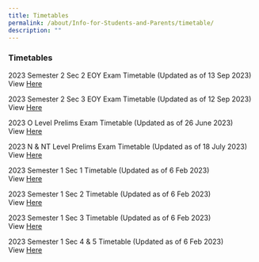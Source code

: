 ```yaml
---
title: Timetables
permalink: /about/Info-for-Students-and-Parents/timetable/
description: ""
---
```

### **Timetables**

2023 Semester 2 Sec 2 EOY Exam Timetable (Updated as of 13 Sep 2023)<br> View
[Here](https://drive.google.com/file/d/1yYoxlrzVh-P7VhK6j6lLcrWHUCSwjDJ1/view?usp=drive_link)

2023 Semester 2 Sec 3 EOY Exam Timetable (Updated as of 12 Sep 2023)<br> View
[Here](https://drive.google.com/file/d/1ikRzeVw2MsQ1vOtYhZs6CRAkzwI1QIBd/view?usp=drive_link)


2023 O Level Prelims Exam Timetable (Updated as of 26 June 2023) <br> View [Here](https://drive.google.com/file/d/1XC2bo7gvAoDK7XEuozBlMG1qnWWLsU-P/view?usp=drive_link)

2023 N &amp; NT Level Prelims Exam Timetable (Updated as of 18 July 2023) <br> View [Here](https://drive.google.com/file/d/1du4tVn4eefmt4r6NfvH-LagosjMiYBP8/view?usp=drive_link)


2023 Semester 1 Sec 1 Timetable (Updated as of 6 Feb 2023) <br>
View [Here](https://drive.google.com/file/d/1iUBIEpJEhHHrYa9ifGx7h3nGS9vyGUu3/view?usp=share_link)

2023 Semester 1 Sec 2 Timetable (Updated as of 6 Feb 2023)<br>
View [Here](https://drive.google.com/file/d/1rG7bbgejdQDkj6CnDOiXqZaK1zMXHqfv/view?usp=share_link)

2023 Semester 1 Sec 3 Timetable (Updated as of 6 Feb 2023)<br>
View [Here](https://drive.google.com/file/d/1VdGIE6xiznFIq1EhGgbQui5AzkZlIEwD/view?usp=share_link)

2023 Semester 1 Sec 4 &amp; 5 Timetable (Updated as of 6 Feb 2023) <br>
View [Here](https://drive.google.com/file/d/1w3997Ehp2JFpVw65RDNe2hM6_xsbE7a_/view?usp=sharing)